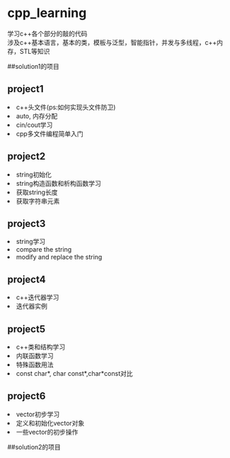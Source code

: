 # cpp_learning  学习c++各个部分的敲的代码   涉及c++基本语言，基本的类，模板与泛型，智能指针，并发与多线程，c++内存，STL等知识  ##solution1的项目##  project1  <li>c++头文件(ps:如何实现头文件防卫) </li><li>auto, 内存分配</li><li> cin/cout学习</li><li>cpp多文件编程简单入门 </li>   ##  project2  <li>string初始化</li><li> string构造函数和析构函数学习</li><li> 获取string长度</li><li>获取字符串元素</li>##  project3  <li>  string学习 </li><li>  compare the string </li><li>  modify and replace the string</li>##  project4  <li>  c++迭代器学习</li><li>迭代器实例</li>    ##  project5     <li>c++类和结构学习</li> <li>内联函数学习</li><li>特殊函数用法</li><li>const char*, char const*,char*const对比</li>    ##  project6  <li>vector初步学习</li><li>定义和初始化vector对象</li><li>一些vector的初步操作</li>##solution2的项目